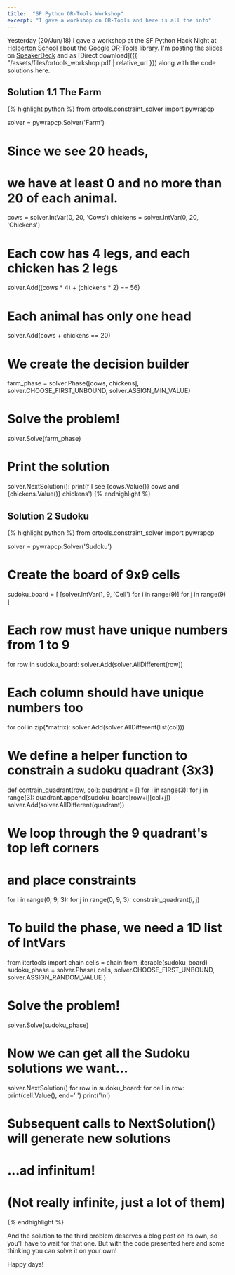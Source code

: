 ```yaml
---
title:  "SF Python OR-Tools Workshop"
excerpt: "I gave a workshop on OR-Tools and here is all the info"
---
```

Yesterday (20/Jun/18) I gave a workshop at the SF Python Hack Night at [Holberton School](https://www.holbertonschool.com/) about the [Google OR-Tools](https://developers.google.com/optimization/) library. I'm posting the slides on [SpeakerDeck](https://speakerdeck.com/alanbato/constraint-programming-with-python) and as [Direct download]({{ "/assets/files/ortools_workshop.pdf | relative_url }}) along with the code solutions here.

## Solution 1.1 The Farm
{% highlight python %}
from ortools.constraint_solver import pywrapcp

solver = pywrapcp.Solver('Farm')

# Since we see 20 heads,
# we have at least 0 and no more than 20 of each animal.
cows = solver.IntVar(0, 20, 'Cows')
chickens = solver.IntVar(0, 20, 'Chickens')
# Each cow has 4 legs, and each chicken has 2 legs
solver.Add((cows * 4) + (chickens * 2) == 56)
# Each animal has only one head
solver.Add(cows + chickens == 20)
# We create the decision builder
farm_phase = solver.Phase([cows, chickens],
                           solver.CHOOSE_FIRST_UNBOUND,
                           solver.ASSIGN_MIN_VALUE)
# Solve the problem!
solver.Solve(farm_phase)
# Print the solution
solver.NextSolution():
print(f'I see {cows.Value()} cows and {chickens.Value()} chickens')
{% endhighlight %}

## Solution 2 Sudoku
{% highlight python %}
from ortools.constraint_solver import pywrapcp

solver = pywrapcp.Solver('Sudoku')
# Create the board of 9x9 cells
sudoku_board = [
    [solver.IntVar(1, 9, 'Cell') for i in range(9)]
    for j in range(9)
]

# Each row must have unique numbers from 1 to 9
for row in sudoku_board:
    solver.Add(solver.AllDifferent(row))
# Each column should have unique numbers too
for col in zip(*matrix):
    solver.Add(solver.AllDifferent(list(col)))

# We define a helper function to constrain a sudoku quadrant (3x3)
def contrain_quadrant(row, col):
    quadrant = []
    for i in range(3):
        for j in range(3):
            quadrant.append(sudoku_board[row+i][col+j])
    solver.Add(solver.AllDifferent(quadrant))

# We loop through the 9 quadrant's top left corners
# and place constraints
for i in range(0, 9, 3):
    for j in range(0, 9, 3):
        constrain_quadrant(i, j)

# To build the phase, we need a 1D list of IntVars
from itertools import chain
cells = chain.from_iterable(sudoku_board)
sudoku_phase = solver.Phase(
    cells, solver.CHOOSE_FIRST_UNBOUND, solver.ASSIGN_RANDOM_VALUE
)
# Solve the problem!
solver.Solve(sudoku_phase)
# Now we can get all the Sudoku solutions we want...
solver.NextSolution()
for row in sudoku_board:
    for cell in row:
        print(cell.Value(), end=' ')
    print('\n')
# Subsequent calls to NextSolution() will generate new solutions
# ...ad infinitum!
# (Not really infinite, just a lot of them)
{% endhighlight %}

And the solution to the third problem deserves a blog post on its own, so you'll have to wait
for that one.
But with the code presented here and some thinking you can solve it on your own!

Happy days!